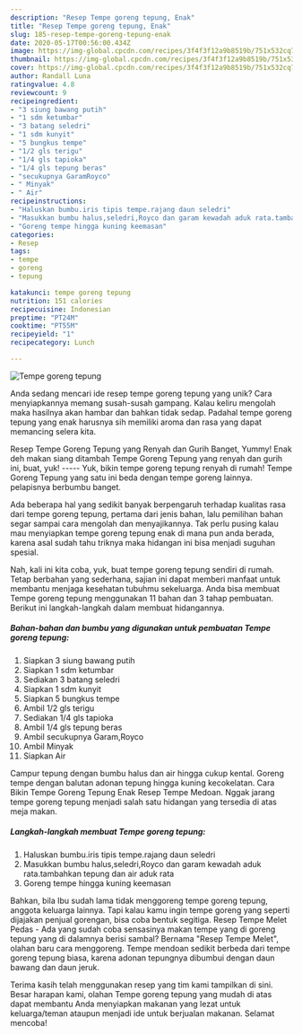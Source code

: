 ```yaml
---
description: "Resep Tempe goreng tepung, Enak"
title: "Resep Tempe goreng tepung, Enak"
slug: 185-resep-tempe-goreng-tepung-enak
date: 2020-05-17T00:56:00.434Z
image: https://img-global.cpcdn.com/recipes/3f4f3f12a9b8519b/751x532cq70/tempe-goreng-tepung-foto-resep-utama.jpg
thumbnail: https://img-global.cpcdn.com/recipes/3f4f3f12a9b8519b/751x532cq70/tempe-goreng-tepung-foto-resep-utama.jpg
cover: https://img-global.cpcdn.com/recipes/3f4f3f12a9b8519b/751x532cq70/tempe-goreng-tepung-foto-resep-utama.jpg
author: Randall Luna
ratingvalue: 4.8
reviewcount: 9
recipeingredient:
- "3 siung bawang putih"
- "1 sdm ketumbar"
- "3 batang seledri"
- "1 sdm kunyit"
- "5 bungkus tempe"
- "1/2 gls terigu"
- "1/4 gls tapioka"
- "1/4 gls tepung beras"
- "secukupnya GaramRoyco"
- " Minyak"
- " Air"
recipeinstructions:
- "Haluskan bumbu.iris tipis tempe.rajang daun seledri"
- "Masukkan bumbu halus,seledri,Royco dan garam kewadah aduk rata.tambahkan tepung dan air aduk rata"
- "Goreng tempe hingga kuning keemasan"
categories:
- Resep
tags:
- tempe
- goreng
- tepung

katakunci: tempe goreng tepung 
nutrition: 151 calories
recipecuisine: Indonesian
preptime: "PT24M"
cooktime: "PT55M"
recipeyield: "1"
recipecategory: Lunch

---
```



![Tempe goreng tepung](https://img-global.cpcdn.com/recipes/3f4f3f12a9b8519b/751x532cq70/tempe-goreng-tepung-foto-resep-utama.jpg)

Anda sedang mencari ide resep tempe goreng tepung yang unik? Cara menyiapkannya memang susah-susah gampang. Kalau keliru mengolah maka hasilnya akan hambar dan bahkan tidak sedap. Padahal tempe goreng tepung yang enak harusnya sih memiliki aroma dan rasa yang dapat memancing selera kita.

Resep Tempe Goreng Tepung yang Renyah dan Gurih Banget, Yummy! Enak deh makan siang ditambah Tempe Goreng Tepung yang renyah dan gurih ini, buat, yuk! ----- Yuk, bikin tempe goreng tepung renyah di rumah! Tempe Goreng Tepung yang satu ini beda dengan tempe goreng lainnya. pelapisnya berbumbu banget.

Ada beberapa hal yang sedikit banyak berpengaruh terhadap kualitas rasa dari tempe goreng tepung, pertama dari jenis bahan, lalu pemilihan bahan segar sampai cara mengolah dan menyajikannya. Tak perlu pusing kalau mau menyiapkan tempe goreng tepung enak di mana pun anda berada, karena asal sudah tahu triknya maka hidangan ini bisa menjadi suguhan spesial.


Nah, kali ini kita coba, yuk, buat tempe goreng tepung sendiri di rumah. Tetap berbahan yang sederhana, sajian ini dapat memberi manfaat untuk membantu menjaga kesehatan tubuhmu sekeluarga. Anda bisa membuat Tempe goreng tepung menggunakan 11 bahan dan 3 tahap pembuatan. Berikut ini langkah-langkah dalam membuat hidangannya.

<!--inarticleads1-->

##### Bahan-bahan dan bumbu yang digunakan untuk pembuatan Tempe goreng tepung:

1. Siapkan 3 siung bawang putih
1. Siapkan 1 sdm ketumbar
1. Sediakan 3 batang seledri
1. Siapkan 1 sdm kunyit
1. Siapkan 5 bungkus tempe
1. Ambil 1/2 gls terigu
1. Sediakan 1/4 gls tapioka
1. Ambil 1/4 gls tepung beras
1. Ambil secukupnya Garam,Royco
1. Ambil  Minyak
1. Siapkan  Air


Campur tepung dengan bumbu halus dan air hingga cukup kental. Goreng tempe dengan balutan adonan tepung hingga kuning kecokelatan. Cara Bikin Tempe Goreng Tepung Enak Resep Tempe Medoan. Nggak jarang tempe goreng tepung menjadi salah satu hidangan yang tersedia di atas meja makan. 

<!--inarticleads2-->

##### Langkah-langkah membuat Tempe goreng tepung:

1. Haluskan bumbu.iris tipis tempe.rajang daun seledri
1. Masukkan bumbu halus,seledri,Royco dan garam kewadah aduk rata.tambahkan tepung dan air aduk rata
1. Goreng tempe hingga kuning keemasan


Bahkan, bila Ibu sudah lama tidak menggoreng tempe goreng tepung, anggota keluarga lainnya. Tapi kalau kamu ingin tempe goreng yang seperti dijajakan penjual gorengan, bisa coba bentuk segitiga. Resep Tempe Melet Pedas - Ada yang sudah coba sensasinya makan tempe yang di goreng tepung yang di dalamnya berisi sambal? Bernama &#34;Resep Tempe Melet&#34;, olahan baru cara menggoreng. Tempe mendoan sedikit berbeda dari tempe goreng tepung biasa, karena adonan tepungnya dibumbui dengan daun bawang dan daun jeruk. 

Terima kasih telah menggunakan resep yang tim kami tampilkan di sini. Besar harapan kami, olahan Tempe goreng tepung yang mudah di atas dapat membantu Anda menyiapkan makanan yang lezat untuk keluarga/teman ataupun menjadi ide untuk berjualan makanan. Selamat mencoba!
